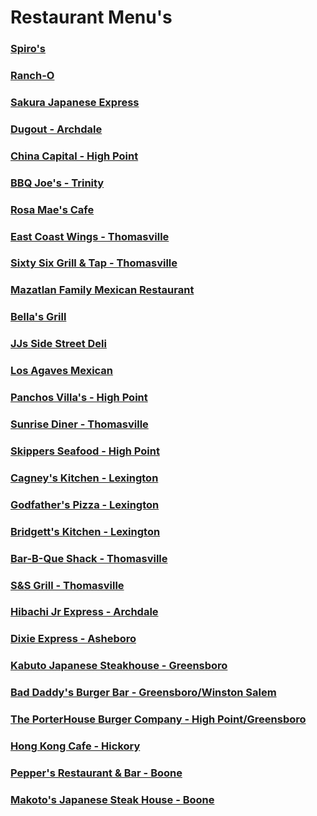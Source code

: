 # Restaurant Menu's <br>

### [Spiro's](https://chuckbyrum2.github.io/spiros) 
### [Ranch-O](https://chuckbyrum2.github.io/rancho) 
### [Sakura Japanese Express](https://chuckbyrum2.github.io/sakura)
### [Dugout - Archdale](https://www.dugoutofarchdale.com/menu) 
### [China Capital - High Point](https://chuckbyrum2.github.io/chinacapital)
### [BBQ Joe's - Trinity](https://www.bbqjoes.com/)
### [Rosa Mae's Cafe](https://www.rosamaescafe.com/menu.html) 
### [East Coast Wings - Thomasville](https://eastcoastwings.olo.com/menu/east-coast-wings-grill-thomasville-nc/) 
### [Sixty Six Grill & Tap - Thomasville](https://www.sixtysixgrillandtap.com/menu) 
### [Mazatlan Family Mexican Restaurant](http://www.mazatlanthomasville.com/) 
### [Bella's Grill](https://chuckbyrum2.github.io/bella)
### [JJs Side Street Deli](https://chuckbyrum2.github.io/jjsidestreetdeli)
### [Los Agaves Mexican](https://chuckbyrum2.github.io/losagaves)
### [Panchos Villa's - High Point](http://www.mypanchovillas.com/food-menu)
### [Sunrise Diner - Thomasville](https://chuckbyrum2.github.io/sunrisedinernc)
### [Skippers Seafood - High Point](https://chuckbyrum2.github.io/skippers)
### [Cagney's Kitchen - Lexington](https://www.cagneyskitchen.com/)
### [Godfather's Pizza - Lexington](https://www.godfathers.com/home)
### [Bridgett's Kitchen - Lexington](https://chuckbyrum2.github.io/bridgettsk)
### [Bar-B-Que Shack - Thomasville](https://chuckbyrum2.github.io/bbqshack)
### [S&S Grill - Thomasville](https://www.menupix.com/northcarolina/restaurants/3306084/S-and-S-Grill-Thomasville-NC)
### [Hibachi Jr Express - Archdale](https://www.allmenus.com/nc/archdale/646891-hibachi-jr/menu/)
### [Dixie Express - Asheboro](https://chuckbyrum2.github.io/dixieexpress)

### [Kabuto Japanese Steakhouse - Greensboro](https://www.kabutosteakhouse.com/)
### [Bad Daddy's Burger Bar - Greensboro/Winston Salem](https://www.baddaddysburgerbar.com)
### [The PorterHouse Burger Company - High Point/Greensboro](https://www.porterhouseburgerco.com)

### [Hong Kong Cafe - Hickory](https://www.thedeliverychef.com/r/1407/restaurants/delivery/Chinese/Hong-Kong-Cafe-Hickory-Hickory)

### [Pepper's Restaurant & Bar - Boone](https://www.peppers-restaurant.com/menu)
### [Makoto's Japanese Steak House - Boone](https://www.makotos-boone.com/menus/) <br>
